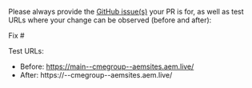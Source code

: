 Please always provide the [GitHub issue(s)](../issues) your PR is for, as well as test URLs where your change can be observed (before and after):

Fix #<gh-issue-id>

Test URLs:
- Before: https://main--cmegroup--aemsites.aem.live/
- After: https://<branch>--cmegroup--aemsites.aem.live/
